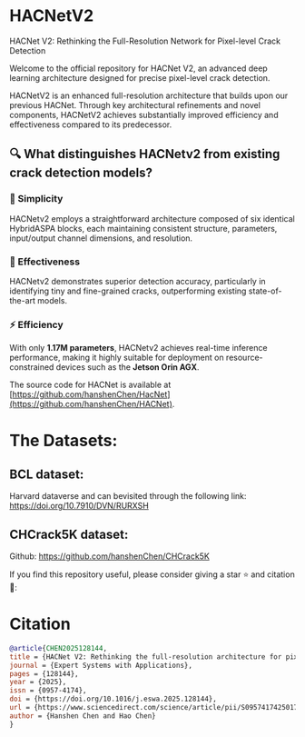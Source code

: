 # HACNetV2
HACNet V2: Rethinking the Full-Resolution  Network for Pixel-level Crack Detection

Welcome to the official repository for HACNet V2, an advanced deep learning architecture designed for precise pixel-level crack detection. 

HACNetV2 is an enhanced full-resolution architecture that builds upon our previous HACNet. Through key architectural refinements and novel components, HACNetV2 achieves substantially improved efficiency and effectiveness compared to its predecessor. 

## 🔍 What distinguishes HACNetv2 from existing crack detection models?

### 🚀 Simplicity
HACNetv2 employs a straightforward architecture composed of six identical HybridASPA blocks, each maintaining consistent structure, parameters, input/output channel dimensions, and resolution. 

### 🎯 Effectiveness
HACNetv2 demonstrates superior detection accuracy, particularly in identifying tiny and fine-grained cracks, outperforming existing state-of-the-art models.

### ⚡ Efficiency
With only **1.17M parameters**, HACNetv2 achieves real-time inference performance, making it highly suitable for deployment on resource-constrained devices such as the **Jetson Orin AGX**.

The source code for HACNet is available at [https://github.com/hanshenChen/HacNet](https://github.com/hanshenChen/HACNet).  

# The Datasets: 
## BCL dataset:
Harvard dataverse and can bevisited through the following link: https://doi.org/10.7910/DVN/RURXSH
## CHCrack5K dataset:
Github: https://github.com/hanshenChen/CHCrack5K


If you find this repository useful, please consider giving a star ⭐ and citation 🦖:
# Citation
```bibtex
@article{CHEN2025128144,
title = {HACNet V2: Rethinking the full-resolution architecture for pixel-level crack detection},
journal = {Expert Systems with Applications},
pages = {128144},
year = {2025},
issn = {0957-4174},
doi = {https://doi.org/10.1016/j.eswa.2025.128144},
url = {https://www.sciencedirect.com/science/article/pii/S0957417425017646},
author = {Hanshen Chen and Hao Chen}
}


